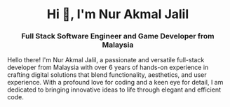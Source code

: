 <h1 align="center">Hi 👋, I'm Nur Akmal Jalil</h1>
<h3 align="center">Full Stack Software Engineer and Game Developer from Malaysia</h3>

<div>Hello there! I'm Nur Akmal Jalil, a passionate and versatile full-stack developer from Malaysia with over 6 years of hands-on experience in crafting digital solutions that blend functionality, aesthetics, and user experience. With a profound love for coding and a keen eye for detail, I am dedicated to bringing innovative ideas to life through elegant and efficient code.</div>


